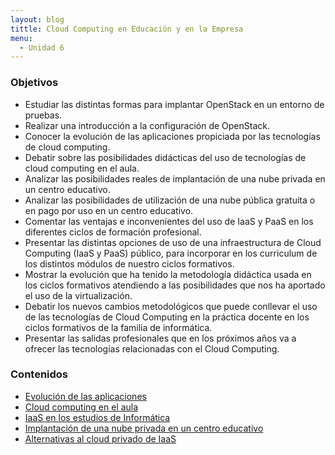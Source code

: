 ```yaml
---
layout: blog
tittle: Cloud Computing en Educación y en la Empresa
menu:
  - Unidad 6
---
```


### Objetivos

* Estudiar las distintas formas para implantar OpenStack en un entorno de pruebas.
* Realizar una introducción a la configuración de OpenStack.
* Conocer la evolución de las aplicaciones propiciada por las tecnologías de cloud computing.
* Debatir sobre las posibilidades didácticas del uso de tecnologías de cloud
  computing en el aula.
* Analizar las posibilidades reales de implantación de una nube privada en un
  centro educativo.
* Analizar las posibilidades de utilización de una nube pública gratuita o en
  pago por uso en un centro educativo.
* Comentar las ventajas e inconvenientes del uso de IaaS y PaaS en los
  diferentes ciclos de formación profesional.
* Presentar las distintas opciones de uso de una infraestructura de Cloud
  Computing (IaaS y PaaS) público, para incorporar en los curriculum de los
  distintos módulos de nuestro ciclos formativos.
* Mostrar la evolución que ha tenido la metodología didáctica usada en los
  ciclos formativos atendiendo a las posibilidades que nos ha aportado el uso de
  la virtualización.
* Debatir los nuevos cambios metodológicos que puede conllevar el uso de las
  tecnologías de Cloud Computing en la práctica docente en los ciclos formativos
  de la familia de informática.
* Presentar las salidas profesionales que en los próximos años va a ofrecer las
  tecnologías relacionadas con el Cloud Computing.

### Contenidos

* [Evolución de las aplicaciones](presentacion_evol_aplicaciones.html)
* [Cloud computing en el aula](presentacion_cloud_aula.html)
* [IaaS en los estudios de Informática](presentacion_iaas_educacion.html)
* [Implantación de una nube privada en un centro educativo](presentacion_implantacion.html)
* [Alternativas al cloud privado de IaaS](presentacion_iaas_publico)

<!-- ### Enlaces relacionados -->

<!-- * [Cloud Computing en la formación TIC](http://www.gonzalonazareno.org/cloud/material/cloud_en_la_educacion.pdf) -->

